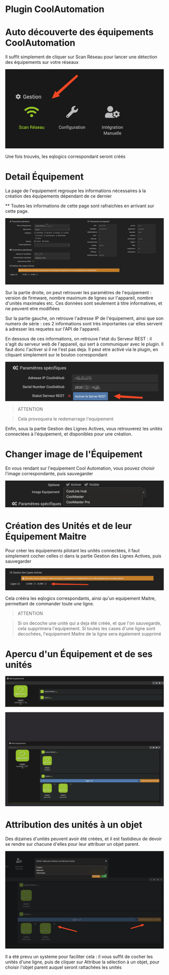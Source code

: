 # Plugin CoolAutomation




# Auto découverte des équipements CoolAutomation


Il suffit simplement de cliquer sur Scan Réseau pour lancer une détection des équipements sur votre réseaux


![scanNetwok](./images/scanNetwork.png)


Une fois trouvés, les eqlogics correspondant seront créés




# Detail Équipement


La page de l'equipement regroupe les informations nécessaires à la création des équipements dépendant de ce dernier

** Toutes les informations de cette page sont rafraichies en arrivant sur cette page.


![eqlogicMain](./images/eqlogicMain.png)

Sur la partie droite, on peut retrouver les paramètres de l'equipement : version de firmware, nombre maximum de lignes sur l'appareil, nombre d'unités maximales etc.
Ces données sont seulement à titre informatives, et ne peuvent etre modifiées



Sur la partie gauche, on retrouve l'adresse IP de l'équipement, ainsi que son numero de série : ces 2 informations sont très importantes car elles servent à adresser les requetes sur l'API de l'appareil. 


En dessous de ces informations, on retrouve l'etat du Serveur REST : il s'agit du serveur web de l'appareil, qui sert à communiquer avec le plugin. Il faut donc l'activer si il ne l'est pas deja. 
Il peut etre activé via le plugin, en cliquant simplement sur le bouton correspondant

![activateRestServer](./images/activateRestServer.png)

> ATTENTION

> Cela provoquera le redemarrage l'equipement


Enfin, sous la partie Gestion des Lignes Actives, vous retrouverez les unités connectées à l'équipement, et disponibles pour une création.



# Changer image de l'Équipement

En vous rendant sur l'equipement Cool Automation, vous pouvez choisir l'image correspondante, puis sauvegarder

![chooseImg](./images/chooseImg.png)


# Création des Unités et de leur Équipement Maitre

Pour créer les équipements pilotant les unités connectées, il faut simplement cocher celles ci dans la partie Gestion des Lignes Actives, puis sauvegarder

![checkboxLines](./images/checkboxLines.png)

Cela crééra les eqlogics correspondants, ainsi qu'un equipement Maitre, permettant de commander toute une ligne.

> ATTENTION

> Si on decoche une unité qui a deja été créée, et que l'on sauvegarde, cela supprimera l'equipement. 
> Si toutes les cases d'une ligne sont decochées, l'equipement Maitre de la ligne sera également supprimé


# Apercu d'un Équipement et de ses unités

![linesCreated](./images/linesCreated.png)


![detailsChilds](./images/detailsChilds.png)





# Attribution des unités à un objet


Des dizaines d'unités peuvent avoir été créées, et il est fastidieux de devoir se rendre sur chacune d'elles pour leur attribuer un objet parent. 

![attribuateObjects](./images/attribuateObjects.png)

Il a été prevu un systeme pour faciliter cela : il vous suffit de cocher les unités d'une ligne, puis de cliquer sur Attribue la sélection à un objet, pour choisir l'objet parent auquel seront rattachées les unités


